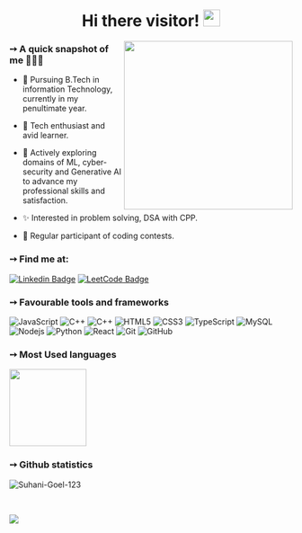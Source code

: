 
# <div align="center">Hi there visitor! <img src="https://raw.githubusercontent.com/aemmadi/aemmadi/master/wave.gif" width=30></div>
<a><img align="right" src="https://github.com/Anmol-Baranwal/Cool-GIFs-For-GitHub/assets/74038190/ad50585b-2e08-4f45-9836-9bb6d67e2a86" width="300" ></a>
 ### ➙ A quick snapshot of me 👩🏻‍💻
- 🔭 Pursuing B.Tech in information Technology, currently in my penultimate year.
  
- 🌱 Tech enthusiast and avid learner.
  
- 🤖 Actively exploring domains of ML, cyber-security and Generative AI to
 advance my professional skills and satisfaction.

- ✨ Interested in problem solving, DSA with CPP.
  
- 🎯 Regular participant of coding contests.
### ➙ Find me at:
  
[![Linkedin Badge](https://img.shields.io/badge/-Suhani_Goel-blue?style=flat-square&logo=Linkedin&logoColor=white&link=https://www.linkedin.com/in/suhani-goel-b78679252/)](https://www.linkedin.com/in/suhani-goel-b78679252/)
[![LeetCode Badge](https://img.shields.io/badge/-suhanigoel-orange?style=flat-square&logo=LeetCode&logoColor=black&link=https://leetcode.com/u/suhanigoel/)](https://leetcode.com/u/suhanigoel/)
### ➙ Favourable tools and frameworks
![JavaScript](https://img.shields.io/badge/-JavaScript-black?style=flat-square&logo=javascript)
![C++](https://img.shields.io/badge/-C-00599C?style=flat-square&logo=c)
![C++](https://img.shields.io/badge/-C++-00599C?style=flat-square&logo=c)
![HTML5](https://img.shields.io/badge/-HTML5-E34F26?style=flat-square&logo=html5&logoColor=white)
![CSS3](https://img.shields.io/badge/-CSS3-1572B6?style=flat-square&logo=css3)
![TypeScript](https://img.shields.io/badge/-TypeScript-007ACC?style=flat-square&logo=typescript)
![MySQL](https://img.shields.io/badge/-MySQL-black?style=flat-square&logo=mysql)
![Nodejs](https://img.shields.io/badge/-Nodejs-black?style=flat-square&logo=Node.js)
![Python](https://img.shields.io/badge/-Python-black?style=flat-square&logo=Python)
![React](https://img.shields.io/badge/-React-black?style=flat-square&logo=react)
![Git](https://img.shields.io/badge/-Git-black?style=flat-square&logo=git)
![GitHub](https://img.shields.io/badge/-GitHub-181717?style=flat-square&logo=github)

### ➙ Most Used languages







<img height="137px" src="https://github-readme-stats.vercel.app/api/top-langs/?username=Suhani-Goel-123&hide=html&hide_title=true&hide_border=true&layout=compact&langs_count=6&exclude_repo=comp426,Redventures-Movie-Quotes&text_color=000&icon_color=fff&bg_color=0,52fa5a,4dfcff,c64dff&theme=graywhite" /></a>
### ➙ Github statistics
<p><img align="center" src="https://github-readme-streak-stats.herokuapp.com/?user=Suhani-Goel-123&theme=nightowl" alt="Suhani-Goel-123" /></p>


<br>

<div align="left">
 
 
 ![](https://komarev.com/ghpvc/?username=Suhani-goel-123&label=Profile%20Visits&color=blueviolet&style=for-the-badge)
</div>

